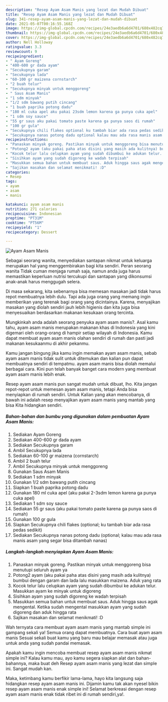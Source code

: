 ```yaml
---
description: "Resep Ayam Asam Manis yang lezat dan Mudah Dibuat"
title: "Resep Ayam Asam Manis yang lezat dan Mudah Dibuat"
slug: 341-resep-ayam-asam-manis-yang-lezat-dan-mudah-dibuat
date: 2021-05-07T00:16:55.168Z
image: https://img-global.cpcdn.com/recipes/24e3aedb6a6d4701/680x482cq70/ayam-asam-manis-foto-resep-utama.jpg
thumbnail: https://img-global.cpcdn.com/recipes/24e3aedb6a6d4701/680x482cq70/ayam-asam-manis-foto-resep-utama.jpg
cover: https://img-global.cpcdn.com/recipes/24e3aedb6a6d4701/680x482cq70/ayam-asam-manis-foto-resep-utama.jpg
author: Nell Holloway
ratingvalue: 3.3
reviewcount: 9
recipeingredient:
- " Ayam Goreng"
- "400-600 gr dada ayam"
- "Secukupnya garam"
- "Secukupnya lada"
- "60-100 gr maizena cornstarch"
- "2 buah telur"
- "Secukupnya minyak untuk menggoreng"
- " Saus Asam Manis"
- "1 sdm minyak"
- "1/2 sdm bawang putih cincang"
- "1 buah paprika potong dadu"
- "180 ml cuka apel aku pakai 23sdm lemon karena ga punya cuka apel"
- "1 sdm soy sauce"
- "55 gr saus aku pakai tomato paste karena ga punya saos di rumah"
- "100 gr gula"
- "Secukupnya chili flakes optional ku tambah biar ada rasa pedas sedikit"
- "Secukupnya nanas potong dadu optional kalau mau ada rasa manis asam yang segar bisa ditambah nanas"
recipeinstructions:
- "Panaskan minyak goreng. Pastikan minyak untuk menggoreng bisa menutupi seluruh ayam ya"
- "Potong2 ayam (aku pakai paha atas disini yang masih ada kulitnya) bumbui dengan garam dan lada lalu masukkan maizena. Aduk yang rata"
- "Kocok telur lalu celupkan ayam yang sudah dibumbui ke adukan telur. Masukkan ayam ke minyak untuk digoreng"
- "Sisihkan ayam yang sudah digoreng ke wadah terpisah"
- "Masukkan semua bahan untuk membuat saus. Aduk hingga saus agak mengental. Ketika sudah mengental masukkan ayam yang sudah digoreng dan aduk hingga rata"
- "Sajikan masakan dan selamat menikmati! :D"
categories:
- Resep
tags:
- ayam
- asam
- manis

katakunci: ayam asam manis 
nutrition: 271 calories
recipecuisine: Indonesian
preptime: "PT31M"
cooktime: "PT56M"
recipeyield: "1"
recipecategory: Dessert

---
```



![Ayam Asam Manis](https://img-global.cpcdn.com/recipes/24e3aedb6a6d4701/680x482cq70/ayam-asam-manis-foto-resep-utama.jpg)

Sebagai seorang wanita, menyediakan santapan nikmat untuk keluarga merupakan hal yang menggembirakan bagi kita sendiri. Peran seorang  wanita Tidak cuman menjaga rumah saja, namun anda juga harus memastikan keperluan nutrisi tercukupi dan santapan yang dikonsumsi anak-anak harus menggugah selera.

Di masa  sekarang, kita sebenarnya bisa memesan masakan jadi tidak harus repot membuatnya lebih dulu. Tapi ada juga orang yang memang ingin memberikan yang terenak bagi orang yang dicintainya. Karena, menyajikan masakan yang diolah sendiri jauh lebih higienis dan kita juga bisa menyesuaikan berdasarkan makanan kesukaan orang tercinta. 



Mungkinkah anda adalah seorang penyuka ayam asam manis?. Asal kamu tahu, ayam asam manis merupakan makanan khas di Indonesia yang kini digemari oleh orang-orang di hampir setiap wilayah di Indonesia. Kamu dapat membuat ayam asam manis olahan sendiri di rumah dan pasti jadi makanan kesukaanmu di akhir pekanmu.

Kamu jangan bingung jika kamu ingin memakan ayam asam manis, sebab ayam asam manis tidak sulit untuk ditemukan dan kalian pun dapat membuatnya sendiri di tempatmu. ayam asam manis bisa diolah memalui berbagai cara. Kini pun telah banyak banget cara modern yang membuat ayam asam manis lebih enak.

Resep ayam asam manis pun sangat mudah untuk dibuat, lho. Kita jangan repot-repot untuk memesan ayam asam manis, tetapi Anda bisa menyiapkan di rumah sendiri. Untuk Kalian yang akan mencobanya, di bawah ini adalah resep menyajikan ayam asam manis yang mantab yang bisa Kita hidangkan sendiri.

<!--inarticleads1-->

##### Bahan-bahan dan bumbu yang digunakan dalam pembuatan Ayam Asam Manis:

1. Sediakan  Ayam Goreng
1. Sediakan 400-600 gr dada ayam
1. Sediakan Secukupnya garam
1. Ambil Secukupnya lada
1. Sediakan 60-100 gr maizena (cornstarch)
1. Ambil 2 buah telur
1. Ambil Secukupnya minyak untuk menggoreng
1. Gunakan  Saus Asam Manis
1. Sediakan 1 sdm minyak
1. Gunakan 1/2 sdm bawang putih cincang
1. Siapkan 1 buah paprika potong dadu
1. Gunakan 180 ml cuka apel (aku pakai 2-3sdm lemon karena ga punya cuka apel)
1. Sediakan 1 sdm soy sauce
1. Sediakan 55 gr saus (aku pakai tomato paste karena ga punya saos di rumah)
1. Gunakan 100 gr gula
1. Siapkan Secukupnya chili flakes (optional; ku tambah biar ada rasa pedas sedikit)
1. Sediakan Secukupnya nanas potong dadu (optional; kalau mau ada rasa manis asam yang segar bisa ditambah nanas)




<!--inarticleads2-->

##### Langkah-langkah menyiapkan Ayam Asam Manis:

1. Panaskan minyak goreng. Pastikan minyak untuk menggoreng bisa menutupi seluruh ayam ya
1. Potong2 ayam (aku pakai paha atas disini yang masih ada kulitnya) bumbui dengan garam dan lada lalu masukkan maizena. Aduk yang rata
1. Kocok telur lalu celupkan ayam yang sudah dibumbui ke adukan telur. Masukkan ayam ke minyak untuk digoreng
1. Sisihkan ayam yang sudah digoreng ke wadah terpisah
1. Masukkan semua bahan untuk membuat saus. Aduk hingga saus agak mengental. Ketika sudah mengental masukkan ayam yang sudah digoreng dan aduk hingga rata
1. Sajikan masakan dan selamat menikmati! :D




Wah ternyata cara membuat ayam asam manis yang mantab simple ini gampang sekali ya! Semua orang dapat membuatnya. Cara buat ayam asam manis Sesuai sekali buat kamu yang baru mau belajar memasak atau juga untuk anda yang sudah pandai memasak.

Apakah kamu ingin mencoba membuat resep ayam asam manis nikmat simple ini? Kalau kamu mau, ayo kamu segera siapkan alat dan bahan-bahannya, maka buat deh Resep ayam asam manis yang lezat dan simple ini. Sangat mudah kan. 

Maka, ketimbang kamu berfikir lama-lama, hayo kita langsung saja hidangkan resep ayam asam manis ini. Dijamin kamu tak akan nyesel bikin resep ayam asam manis enak simple ini! Selamat berkreasi dengan resep ayam asam manis enak tidak ribet ini di rumah sendiri,ya!.

